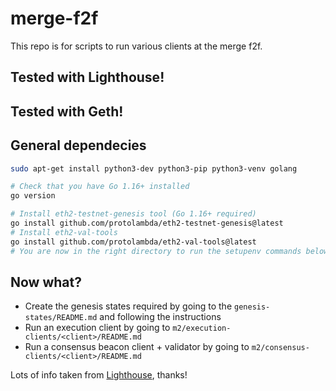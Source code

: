 # merge-f2f
This repo is for scripts to run various clients at the merge f2f.

## Tested with Lighthouse!
## Tested with Geth!

## General dependecies
```bash
sudo apt-get install python3-dev python3-pip python3-venv golang

# Check that you have Go 1.16+ installed
go version

# Install eth2-testnet-genesis tool (Go 1.16+ required)
go install github.com/protolambda/eth2-testnet-genesis@latest
# Install eth2-val-tools
go install github.com/protolambda/eth2-val-tools@latest
# You are now in the right directory to run the setupenv commands below.
```

## Now what?
- Create the genesis states required by going to the `genesis-states/README.md` and following the instructions
- Run an execution client by going to `m2/execution-clients/<client>/README.md`
- Run a consensus beacon client + validator by going to `m2/consensus-clients/<client>/README.md`

Lots of info taken from [Lighthouse](https://github.com/sigp/lighthouse-merge-f2f), thanks!

